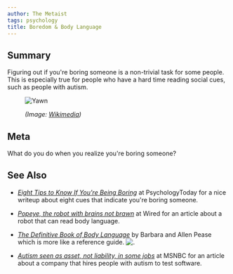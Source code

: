 ```yaml
---
author: The Metaist
tags: psychology
title: Boredom & Body Language
---
```


## Summary

<div class="entry-summary" markdown="1">

Figuring out if you're boring someone is a non-trivial task for some people.
This is especially true for people who have a hard time reading social cues,
such as people with autism.

</div>

<figure markdown="1">

![Yawn]({{thumbnail}})

<figcaption>
  <address markdown="1">

(Image: [Wikimedia](http://commons.wikimedia.org/wiki/File:Ducreuxyawn.jpg))</address>

</figcaption>
</figure><!--more-->

## Meta

What do you do when you realize you're boring someone?

## See Also

- <cite>[Eight Tips to Know If You're Being Boring](http://www.psychologytoday.com/blog/the-happiness-project/200912/eight-tips-know-if-youre-being-boring)</cite>
  at <span class="vcard org fn">PsychologyToday</span>
  for a nice writeup about eight cues that indicate you're boring someone.

- <cite>[Popeye, the robot with brains not brawn](http://www.wired.co.uk/news/archive/2009-12/10/popeye,-the-robot-with-brains-not-brawn.aspx)</cite>
  at <span class="vcard org fn">Wired</span>
  for an article about a robot that can read body language.

- <cite>[The Definitive Book of Body Language](http://www.amazon.com/gp/product/0553804723?ie=UTF8&tag=themet-20&linkCode=as2&camp=1789&creative=390957&creativeASIN=0553804723)</cite> by Barbara and Allen Pease which is more like a reference guide. ![.](http://www.assoc-amazon.com/e/ir?t=themet-20&l=as2&o=1&a=0553804723)

- <cite>[Autism seen as asset, not liability, in some jobs](http://www.msnbc.msn.com/id/34047713/ns/health-mental_health/)</cite>
  at <span class="vcard org fn">MSNBC</span>
  for an article about a company that hires people with autism to test
  software.
